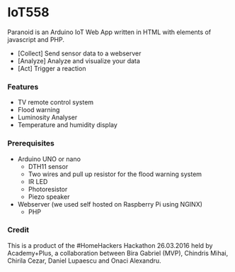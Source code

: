 # IoT558

Paranoid is  an Arduino IoT Web App written in HTML with elements of javascript and PHP. 

  - [Collect] Send sensor data to a webserver 
  - [Analyze] Analyze and visualize your data
  - [Act] Trigger a reaction

### Features

* TV remote control system
* Flood warning
* Luminosity Analyser
* Temperature and humidity display

### Prerequisites

* Arduino UNO or nano 
    * DTH11 sensor 
    * Two wires and pull up resistor for the flood warning system
    * IR LED
    * Photoresistor
    * Piezo speaker
* Webserver (we used self hosted on Raspberry Pi using NGINX) 
    * PHP

### Credit

This is a product of the #HomeHackers Hackathon 26.03.2016 held by Academy+Plus, a collaboration between Bira Gabriel (MVP), Chindris Mihai, Chirila Cezar, Daniel Lupaescu and Onaci Alexandru.



